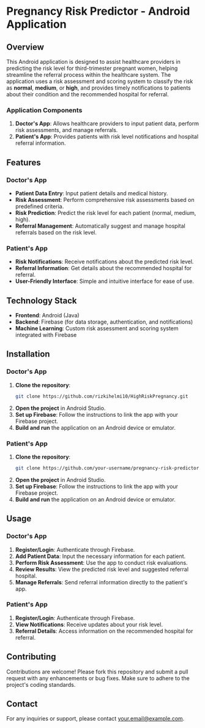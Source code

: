 
# Pregnancy Risk Predictor - Android Application

## Overview

This Android application is designed to assist healthcare providers in predicting the risk level for third-trimester pregnant women, helping streamline the referral process within the healthcare system. The application uses a risk assessment and scoring system to classify the risk as **normal**, **medium**, or **high**, and provides timely notifications to patients about their condition and the recommended hospital for referral.

### Application Components

1. **Doctor's App**: Allows healthcare providers to input patient data, perform risk assessments, and manage referrals.
2. **Patient's App**: Provides patients with risk level notifications and hospital referral information.

## Features

### Doctor's App

- **Patient Data Entry**: Input patient details and medical history.
- **Risk Assessment**: Perform comprehensive risk assessments based on predefined criteria.
- **Risk Prediction**: Predict the risk level for each patient (normal, medium, high).
- **Referral Management**: Automatically suggest and manage hospital referrals based on the risk level.

### Patient's App

- **Risk Notifications**: Receive notifications about the predicted risk level.
- **Referral Information**: Get details about the recommended hospital for referral.
- **User-Friendly Interface**: Simple and intuitive interface for ease of use.

## Technology Stack

- **Frontend**: Android (Java)
- **Backend**: Firebase (for data storage, authentication, and notifications)
- **Machine Learning**: Custom risk assessment and scoring system integrated with Firebase

## Installation

### Doctor's App

1. **Clone the repository**:
   ```bash
   git clone https://github.com/rizkihelmi10/HighRiskPregnancy.git
   ```
2. **Open the project** in Android Studio.
3. **Set up Firebase**: Follow the instructions to link the app with your Firebase project.
4. **Build and run** the application on an Android device or emulator.

### Patient's App

1. **Clone the repository**:
   ```bash
   git clone https://github.com/your-username/pregnancy-risk-predictor-patient.git
   ```
2. **Open the project** in Android Studio.
3. **Set up Firebase**: Follow the instructions to link the app with your Firebase project.
4. **Build and run** the application on an Android device or emulator.

## Usage

### Doctor's App

1. **Register/Login**: Authenticate through Firebase.
2. **Add Patient Data**: Input the necessary information for each patient.
3. **Perform Risk Assessment**: Use the app to conduct risk evaluations.
4. **Review Results**: View the predicted risk level and suggested referral hospital.
5. **Manage Referrals**: Send referral information directly to the patient's app.

### Patient's App

1. **Register/Login**: Authenticate through Firebase.
2. **View Notifications**: Receive updates about your risk level.
3. **Referral Details**: Access information on the recommended hospital for referral.

## Contributing

Contributions are welcome! Please fork this repository and submit a pull request with any enhancements or bug fixes. Make sure to adhere to the project's coding standards.


## Contact

For any inquiries or support, please contact [your.email@example.com](mailto:rizkihelmi1008@gmail.com).

